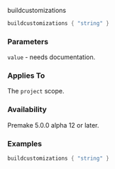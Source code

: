 buildcustomizations

```lua
buildcustomizations { "string" }
```

### Parameters ###

`value` - needs documentation.

### Applies To ###

The `project` scope.

### Availability ###

Premake 5.0.0 alpha 12 or later.

### Examples ###

```lua
buildcustomizations { "string" }
```

